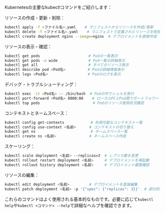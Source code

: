 Kubernetesの主要なkubectlコマンドをご紹介します：

リソースの作成・更新・削除：
```bash
kubectl apply -f <ファイル名>.yaml    # マニフェストからリソースを作成/更新
kubectl delete -f <ファイル名>.yaml    # マニフェストで定義されたリソースを削除
kubectl create deployment nginx --image=nginx  # デプロイメントを直接作成
```

リソースの表示・確認：
```bash
kubectl get pods                      # Podの一覧表示
kubectl get pods -o wide              # Pod一覧の詳細表示
kubectl get all                       # すべてのリソース表示
kubectl describe pod <Pod名>          # Podの詳細情報表示
kubectl logs <Pod名>                  # Podのログを表示
```

デバッグ・トラブルシューティング：
```bash
kubectl exec -it <Pod名> -- /bin/bash  # Podの中でシェルを実行
kubectl port-forward <Pod名> 8080:80    # ローカルPCとPod間でポートフォワード
kubectl top pods                        # Podのリソース使用状況確認
```

コンテキストとネームスペース：
```bash
kubectl config get-contexts            # 利用可能なコンテキスト一覧
kubectl config use-context <名前>      # コンテキストの切り替え
kubectl get ns                         # ネームスペース一覧
kubectl create ns <名前>               # ネームスペース作成
```

スケーリング：
```bash
kubectl scale deployment <名前> --replicas=3  # レプリカ数を変更
kubectl rollout restart deployment <名前>     # デプロイメントを再起動
kubectl rollout history deployment <名前>     # デプロイメント履歴確認
```

リソースの編集：
```bash
kubectl edit deployment <名前>         # デプロイメントを直接編集
kubectl patch deployment <名前> -p '{"spec": {"replicas": 3}}'  # 部分的な更新
```

これらのコマンドはよく使用される基本的なものです。必要に応じて`kubectl help`や`kubectl <コマンド> --help`で詳細なヘルプを確認できます。
